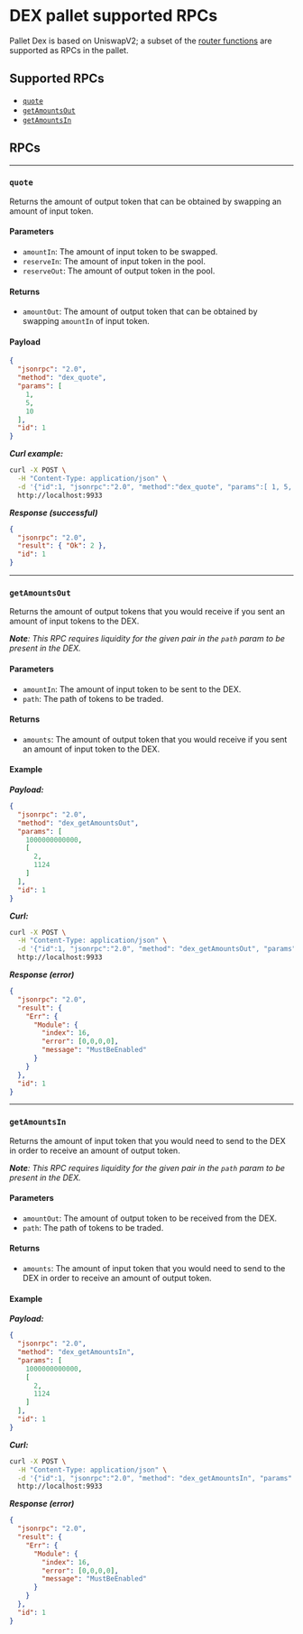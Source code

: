 # DEX pallet supported RPCs

Pallet Dex is based on UniswapV2; a subset of the [router functions](https://docs.uniswap.org/protocol/V2/reference/smart-contracts/library#pairfor) are supported as RPCs in the pallet.

## Supported RPCs

- [`quote`](https://docs.uniswap.org/protocol/V2/reference/smart-contracts/library#quote)
- [`getAmountsOut`](https://docs.uniswap.org/protocol/V2/reference/smart-contracts/library#getamountsout)
- [`getAmountsIn`](https://docs.uniswap.org/protocol/V2/reference/smart-contracts/library#getamountsin)

## RPCs

---

### `quote`

Returns the amount of output token that can be obtained by swapping an amount of input token.

#### Parameters

- `amountIn`: The amount of input token to be swapped.
- `reserveIn`: The amount of input token in the pool.
- `reserveOut`: The amount of output token in the pool.

#### Returns

- `amountOut`: The amount of output token that can be obtained by swapping `amountIn` of input token.

#### Payload

```json
{
  "jsonrpc": "2.0",
  "method": "dex_quote",
  "params": [
    1,
    5,
    10
  ],
  "id": 1
}
```

***Curl example:***

```sh
curl -X POST \
  -H "Content-Type: application/json" \
  -d '{"id":1, "jsonrpc":"2.0", "method":"dex_quote", "params":[ 1, 5, 10 ]}' \
  http://localhost:9933
```

***Response (successful)***

```json
{
  "jsonrpc": "2.0",
  "result": { "Ok": 2 },
  "id": 1
}
```

---

### `getAmountsOut`

Returns the amount of output tokens that you would receive if you sent an amount of input tokens to the DEX.

***Note**: This RPC requires liquidity for the given pair in the `path` param to be present in the DEX.*

#### Parameters

- `amountIn`: The amount of input token to be sent to the DEX.
- `path`: The path of tokens to be traded.

#### Returns

- `amounts`: The amount of output token that you would receive if you sent an amount of input token to the DEX.

#### Example

***Payload:***

```json
{
  "jsonrpc": "2.0",
  "method": "dex_getAmountsOut",
  "params": [
    1000000000000,
    [
      2,
      1124
    ]
  ],
  "id": 1
}
```

***Curl:***

```sh
curl -X POST \
  -H "Content-Type: application/json" \
  -d '{"id":1, "jsonrpc":"2.0", "method": "dex_getAmountsOut", "params": [1000000000000, [2, 1124]]}' \
  http://localhost:9933
```

***Response (error)***

```json
{
  "jsonrpc": "2.0",
  "result": {
    "Err": {
      "Module": {
        "index": 16,
        "error": [0,0,0,0],
        "message": "MustBeEnabled"
      }
    }
  },
  "id": 1
}
```

---

### `getAmountsIn`

Returns the amount of input token that you would need to send to the DEX in order to receive an amount of output token.

***Note**: This RPC requires liquidity for the given pair in the `path` param to be present in the DEX.*

#### Parameters

- `amountOut`: The amount of output token to be received from the DEX.
- `path`: The path of tokens to be traded.

#### Returns

- `amounts`: The amount of input token that you would need to send to the DEX in order to receive an amount of output token.

#### Example

***Payload:***

```json
{
  "jsonrpc": "2.0",
  "method": "dex_getAmountsIn",
  "params": [
    1000000000000,
    [
      2,
      1124
    ]
  ],
  "id": 1
}
```

***Curl:***

```sh
curl -X POST \
  -H "Content-Type: application/json" \
  -d '{"id":1, "jsonrpc":"2.0", "method": "dex_getAmountsIn", "params": [1000000000000, [2, 1124]]}' \
  http://localhost:9933
```

***Response (error)***

```json
{
  "jsonrpc": "2.0",
  "result": {
    "Err": {
      "Module": {
        "index": 16,
        "error": [0,0,0,0],
        "message": "MustBeEnabled"
      }
    }
  },
  "id": 1
}
```
